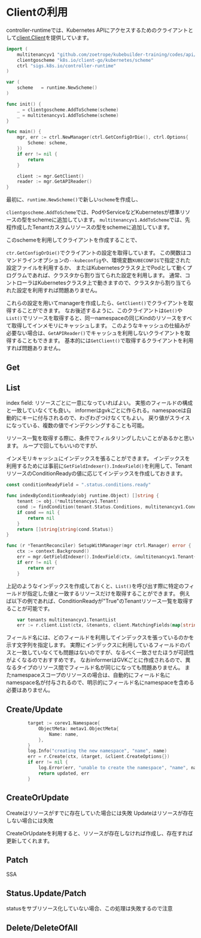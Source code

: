 # Clientの利用

controller-runtimeでは、Kubernetes APIにアクセスするためのクライアントとして[client.Client](https://pkg.go.dev/sigs.k8s.io/controller-runtime/pkg/client?tab=doc#Client)を提供しています。

```go
import (
	multitenancyv1 "github.com/zoetrope/kubebuilder-training/codes/api/v1"
	clientgoscheme "k8s.io/client-go/kubernetes/scheme"
	ctrl "sigs.k8s.io/controller-runtime"
)

var (
	scheme   = runtime.NewScheme()
)

func init() {
	_ = clientgoscheme.AddToScheme(scheme)
	_ = multitenancyv1.AddToScheme(scheme)
}

func main() {
	mgr, err := ctrl.NewManager(ctrl.GetConfigOrDie(), ctrl.Options{
		Scheme: scheme,
	})
	if err != nil {
		return
	}

	client := mgr.GetClient()
	reader := mgr.GetAPIReader()
}
```

最初に、`runtime.NewScheme()`で新しい`scheme`を作成し、

`clientgoscheme.AddToScheme`では、PodやServiceなどKubernetesが標準リソースの型をschemeに追加しています。
`multitenancyv1.AddToScheme`では、先程作成したTenantカスタムリソースの型をschemeに追加しています。

このschemeを利用してクライアントを作成することで、

`ctr.GetConfigOrDie()`でクライアントの設定を取得しています。
この関数はコマンドラインオプションの`--kubeconfig`や、環境変数`KUBECONFIG`で指定された設定ファイルを利用するか、
またはKubernetesクラスタ上でPodとして動くプログラムであれば、クラスタから割り当てられた設定を利用します。
通常、コントローラはKubernetesクラスタ上で動きますので、クラスタから割り当てられた設定を利用すれば問題ありません。

これらの設定を用いてmanagerを作成したら、`GetClient()`でクライアントを取得することができます。
なお後述するように、このクライアントは`Get()`や`List()`でリソースを取得すると、同一namespaceの同じKindのリソースをすべて取得してインメモリにキャッシュします。
このようなキャッシュの仕組みが必要ない場合は、`GetAPIReader()`でキャッシュを利用しないクライアントを取得することもできます。
基本的には`GetClient()`で取得するクライアントを利用すれば問題ありません。

## Get

## List

index field: リソースごとに一意になっていればよい。 実態のフィールドの構成と一致していなくても良い。
informerはgvkごとに作られる。namespaceは自動的にキーに付与されるので、わざわざつけなくてもよい。
戻り値がスライスになっている、複数の値でインデクシングすることも可能。


リソース一覧を取得する際に、条件でフィルタリングしたいことがあるかと思います。
ループで回してもいいのですが、

インメモリキャッシュにインデックスを張ることができます。
インデックスを利用するためには事前に`GetFieldIndexer().IndexField()`を利用して、TenantリソースのConditionReadyの値に応じてインデックスを作成しておきます。

```go
const conditionReadyField = ".status.conditions.ready"

func indexByConditionReady(obj runtime.Object) []string {
	tenant := obj.(*multitenancyv1.Tenant)
	cond := findCondition(tenant.Status.Conditions, multitenancyv1.ConditionReady)
	if cond == nil {
		return nil
	}
	return []string{string(cond.Status)}
}

func (r *TenantReconciler) SetupWithManager(mgr ctrl.Manager) error {
	ctx := context.Background()
	err = mgr.GetFieldIndexer().IndexField(ctx, &multitenancyv1.Tenant{}, conditionReadyField, indexByConditionReady)
	if err != nil {
		return err
	}
```

上記のようなインデックスを作成しておくと、`List()`を呼び出す際に特定のフィールドが指定した値と一致するリソースだけを取得することができます。
例えば以下の例であれば、ConditionReadyが"True"のTenantリソース一覧を取得することが可能です。

```go
	var tenants multitenancyv1.TenantList
	err := r.client.List(ctx, &tenants, client.MatchingFields(map[string]string{conditionReadyField: string(corev1.ConditionTrue)}))
```

フィールド名には、どのフィールドを利用してインデックスを張っているのかを示す文字列を指定します。
実際にインデックスに利用しているフィールドのパスと一致していなくても問題はないのですが、なるべく一致させたほうが可読性がよくなるのでおすすめです。
なおinformerはGVKごとに作成されるので、異なるタイプのリソース間でフィールド名が同じになっても問題ありません。
またnamespaceスコープのリソースの場合は、自動的にフィールド名にnamespace名が付与されるので、明示的にフィールド名にnamespaceを含める必要はありません。

## Create/Update

```go
		target := corev1.Namespace{
			ObjectMeta: metav1.ObjectMeta{
				Name: name,
			},
		}
		log.Info("creating the new namespace", "name", name)
		err = r.Create(ctx, &target, &client.CreateOptions{})
		if err != nil {
			log.Error(err, "unable to create the namespace", "name", name)
			return updated, err
		}
```


## CreateOrUpdate

Createはリソースがすでに存在していた場合には失敗
Updateはリソースが存在しない場合には失敗

CreateOrUpdateを利用すると、リソースが存在しなければ作成し、存在すれば更新してくれます。

## Patch

SSA

## Status.Update/Patch

statusをサブリソース化していない場合、この処理は失敗するので注意


## Delete/DeleteOfAll

